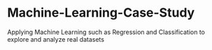 # Machine-Learning-Case-Study
Applying Machine Learning such as Regression and Classification to explore and analyze real datasets
